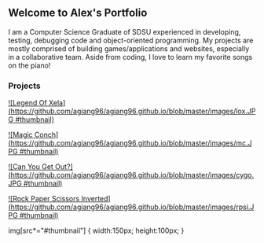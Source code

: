 ## Welcome to Alex's Portfolio

I am a Computer Science Graduate of SDSU experienced in developing, testing, debugging code and object-oriented programming. My projects are mostly comprised of building games/applications and websites, especially in a collaborative team. Aside from coding, I love to learn my favorite songs on the piano!

### Projects

[![Legend Of Xela](https://github.com/agiang96/agiang96.github.io/blob/master/images/lox.JPG #thumbnail)](agiang96.github.io/LegendOfXela)

[![Magic Conch](https://github.com/agiang96/agiang96.github.io/blob/master/images/mc.JPG #thumbnail)](agiang96.github.io/MagicConch)

[![Can You Get Out?](https://github.com/agiang96/agiang96.github.io/blob/master/images/cygo.JPG #thumbnail)](agiang96.github.io/CYGO)

[![Rock Paper Scissors Inverted](https://github.com/agiang96/agiang96.github.io/blob/master/images/rpsi.JPG #thumbnail)](agiang96.github.io/RPSI)

img[src*="#thumbnail"] {
   width:150px;
   height:100px;
}
